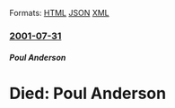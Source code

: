 
Formats: [HTML](/news/2001/07/31/died-poul-anderson.html)  [JSON](/news/2001/07/31/died-poul-anderson.json)  [XML](/news/2001/07/31/died-poul-anderson.xml)  

### [2001-07-31](/news/2001/07/31/index.md)

##### Poul Anderson
#  Died: Poul Anderson



